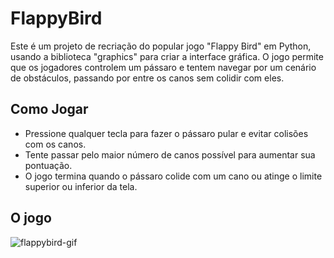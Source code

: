 # FlappyBird

Este é um projeto de recriação do popular jogo "Flappy Bird" em Python, usando a biblioteca "graphics" para criar a interface gráfica. O jogo permite que os jogadores controlem um pássaro e tentem navegar por um cenário de obstáculos, passando por entre os canos sem colidir com eles.

## Como Jogar

- Pressione qualquer tecla para fazer o pássaro pular e evitar colisões com os canos.
- Tente passar pelo maior número de canos possível para aumentar sua pontuação.
- O jogo termina quando o pássaro colide com um cano ou atinge o limite superior ou inferior da tela.

## O jogo

![flappybird-gif](https://github.com/clarissestima/flappybird/assets/108906349/03be7d3e-b2c1-4827-b325-8790011df3ad)


